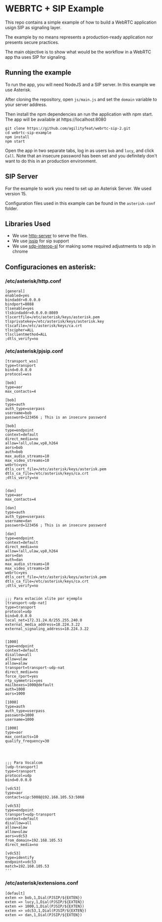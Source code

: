 # WEBRTC + SIP Example
This repo contains a simple example of how to build a WebRTC application usign SIP as signaling layer.

The example by no means represents a production-ready application nor presents secure practices. 

The main objective is to show what would be the workflow in a WebRTC app tha uses SIP for signaling.

## Running the example
To run the app, you will need NodeJS and a SIP server. In this example we use Asterisk. 

After cloning the repository, open `js/main.js` and set the `domain` variable to your server address.

Then install the npm dependencies an run the application with npm start. The app will be available at https://localhost:8080

    git clone https://github.com/agilityfeat/webrtc-sip-2.git
    cd webrtc-sip-example
    npm install
    npm start

Open the app in two separate tabs, log in as users `bob` and `lucy`, and click `Call`. Note that an insecure password has been set and you definitely don't want to do this in an production environment.

## SIP Server
For the example to work you need to set up an Asterisk Server. We used version 15.

Configuration files used in this example can be found in the `asterisk-conf` folder.

## Libraries Used

* We use [http-server](https://www.npmjs.com/package/http-server) to serve the files.
* We use [jssip](http://jssip.net/) for sip support
* We use [sdp-interop-sl](https://github.com/StarLeafAPIs/sdp-interop-sl) for making some required adjustments to sdp in chrome




## Configuraciones en asterisk:

### /etc/asterisk/http.conf

    [general]
    enabled=yes
    bindaddr=0.0.0.0
    bindport=8088
    tlsenable=yes
    tlsbindaddr=0.0.0.0:8089
    tlscertfile=/etc/asterisk/keys/asterisk.pem
    tlsprivatekey=/etc/asterisk/keys/asterisk.key
    tlscafile=/etc/asterisk/keys/ca.crt
    tlscipher=ALL
    tlsclientmethod=ALL
    ;dtls_verify=no




### /etc/asterisk/pjsip.conf

    [transport_wss]
    type=transport
    bind=0.0.0.0
    protocol=wss

    [bob]
    type=aor
    max_contacts=4
    
    [bob]
    type=auth
    auth_type=userpass
    username=bob
    password=123456 ; This is an insecure password
    
    [bob]
    type=endpoint
    context=default
    direct_media=no
    allow=!all,ulaw,vp8,h264
    aors=bob
    auth=bob
    max_audio_streams=10
    max_video_streams=10
    webrtc=yes
    dtls_cert_file=/etc/asterisk/keys/asterisk.pem
    dtls_ca_file=/etc/asterisk/keys/ca.crt
    ;dtls_verify=no
    
    
    [dan]
    type=aor
    max_contacts=4
    
    [dan]
    type=auth
    auth_type=userpass
    username=dan
    password=123456 ; This is an insecure password
    
    [dan]
    type=endpoint
    context=default
    direct_media=no
    allow=!all,ulaw,vp8,h264
    aors=dan
    auth=dan
    max_audio_streams=10
    max_video_streams=10
    webrtc=yes
    dtls_cert_file=/etc/asterisk/keys/asterisk.pem
    dtls_ca_file=/etc/asterisk/keys/ca.crt
    ;dtls_verify=no
    
    
    ;;; Para estación xlite por ejemplo
    [transport-udp-nat]
    type=transport
    protocol=udp
    bind=0.0.0.0
    local_net=172.31.24.0/255.255.240.0
    external_media_address=18.224.3.22
    external_signaling_address=18.224.3.22
    
    
    [1000]
    type=endpoint
    context=default
    disallow=all
    allow=ulaw
    allow=alaw
    transport=transport-udp-nat
    direct_media=no
    force_rport=yes
    rtp_symmetric=yes
    mailboxes=1000@default
    auth=1000
    aors=1000
    
    [1000]
    type=auth
    auth_type=userpass
    password=1000
    username=1000
    
    [1000]
    type=aor
    max_contacts=10
    qualify_frequency=30
    
    
    
    
    ;;; Para Vocalcom
    [udp-transport]
    type=transport
    protocol=udp
    bind=0.0.0.0
    
    [vdc53]
    type=aor
    contact=sip:5008@192.168.105.53:5060
    
    [vdc53]
    type=endpoint
    transport=udp-transport
    context=default
    disallow=all
    allow=alaw
    allow=ulaw
    aors=vdc53
    from_domain=192.168.105.53
    direct_media=no
    
    [vdc53]
    type=identify
    endpoint=vdc53
    match=192.168.105.53
    '''
    
    
    
    

### /etc/asterisk/extensions.conf

    [default]
    exten => bob,1,Dial(PJSIP/${EXTEN})
    exten => lucy,1,Dial(PJSIP/${EXTEN})
    exten => 1000,1,Dial(PJSIP/${EXTEN})
    exten => vdc53,1,Dial(PJSIP/${EXTEN})
    exten => dan,1,Dial(PJSIP/${EXTEN})


